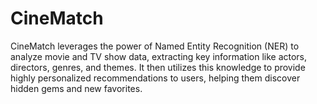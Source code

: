 # CineMatch
CineMatch leverages the power of Named Entity Recognition (NER) to analyze movie and TV show data, extracting key information like actors, directors, genres, and themes. It then utilizes this knowledge to provide highly personalized recommendations to users, helping them discover hidden gems and new favorites.
